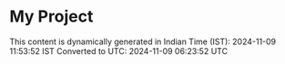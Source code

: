 # My Project

This content is dynamically generated in Indian Time (IST): 2024-11-09 11:53:52 IST
Converted to UTC: 2024-11-09 06:23:52 UTC
